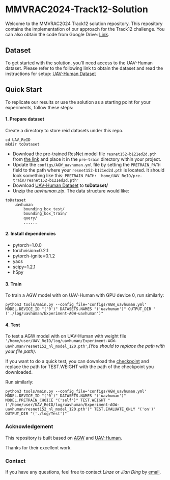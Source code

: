 # MMVRAC2024-Track12-Solution

Welcome to the MMVRAC2024 Track12 solution repository. This repository contains the implementation of our approach for the Track12 challenge.
You can also obtain the code from Google Drive: [Link](https://drive.google.com/drive/folders/1yaC7T5pJaX8gU-v_7VFGr-UmGekB2jhF?usp=drive_link).

## Dataset
To get started with the solution, you'll need access to the UAV-Human dataset. Please refer to the following link to obtain the dataset and read the instructions for setup: [UAV-Human Dataset](https://github.com/sutdcv/UAV-Human)

## Quick Start
To replicate our results or use the solution as a starting point for your experiments, follow these steps:

#### 1. Prepare dataset 
Create a directory to store reid datasets under this repo.
```
cd UAV_ReID
mkdir toDataset
```
- Download the pre-trained ResNet model file `resnet152-b121ed2d.pth` from [the link](https://drive.google.com/drive/folders/1vm2DwShFCFumrt0Hod8o_HsCejAnXTwM?usp=drive_link) and place it in the `pre-train` directory within your project.
- Update the `configs/AGW_uavhuman.yml` file by setting the `PRETRAIN_PATH` field to the path where your `resnet152-b121ed2d.pth` is located. It should look something like this: `PRETRAIN_PATH: 'home/UAV_ReID/pre-train/resnet152-b121ed2d.pth'`
- Download [UAV-Human Dataset](https://github.com/sutdcv/UAV-Human) to **toDataset/**
- Unzip the _uavhuman.zip_. The data structure would like:
```
toDataset
    uavhuman
        bounding_box_test/
        bounding_box_train/
        query/
        ......
```

#### 2. Install dependencies

  - pytorch=1.0.0
  - torchvision=0.2.1
  - pytorch-ignite=0.1.2
  - yacs
  - scipy=1.2.1
  - h5py
  
#### 3. Train

To train a AGW model with on UAV-Human with GPU device 0, run similarly:
```
python3 tools/main.py --config_file='configs/AGW_uavhuman.yml' MODEL.DEVICE_ID "('0')" DATASETS.NAMES "('uavhuman')" OUTPUT_DIR "('./log/uavhuman/Experiment-AGW-uavhuman')"
```

#### 4. Test

To test a AGW model with on UAV-Human with weight file ```'/home/user/UAV_ReID/log/uavhuman/Experiment-AGW-uavhuman/resnet152_nl_model_120.pth'```,_(You should to replace the path with your file path)_.

If you want to do a quick test, you can download the [checkpoint](https://drive.google.com/file/d/1RlHnofQ3J9xzcSUSd7ToQ6YbL2njcCoF/view?usp=drive_link) and replace the path for TEST.WEIGHT with the path of the checkpoint you downloaded.

Run similarly:
```
python3 tools/main.py --config_file='configs/AGW_uavhuman.yml' MODEL.DEVICE_ID "('0')" DATASETS.NAMES "('uavhuman')"  MODEL.PRETRAIN_CHOICE "('self')" TEST.WEIGHT "('/home/user/UAV_ReID/log/uavhuman/Experiment-AGW-uavhuman/resnet152_nl_model_120.pth')" TEST.EVALUATE_ONLY "('on')" OUTPUT_DIR "('./log/Test')"
```


### Acknowledgement

This repository is built based on [AGW](https://github.com/mangye16/ReID-Survey) and [UAV-Human](https://github.com/sutdcv/UAV-Human). 

Thanks for their excellent work.

### Contact
If you have any questions, feel free to contact _Linze_ or _Jian Ding_ by [email](linze.li@stu.jiangnan.edu.cn).
